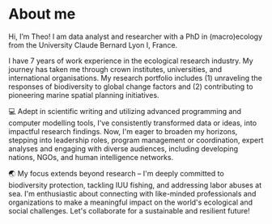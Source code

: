 <h1>About me </h1>

Hi, I’m Theo! I am data analyst and researcher with a PhD in (macro)ecology from the University Claude Bernard Lyon I, France.  

I have 7 years of work experience in the ecological research industry. My journey has taken me through crown institutes, universities, and international organisations. My research portfolio includes (1) unraveling the responses of biodiversity to global change factors and (2) contributing to pioneering marine spatial planning initiatives.

💻 Adept in scientific writing and utilizing advanced programming and computer modelling tools, I've consistently transformed data or ideas, into impactful research findings. Now, I'm eager to broaden my horizons, stepping into leadership roles, program management or coordination, expert analyses and engaging with diverse audiences, including developing nations, NGOs, and human intelligence networks.

🌏 My focus extends beyond research – I'm deeply committed to biodiversity protection, tackling IUU fishing, and addressing labor abuses at sea. I'm enthusiastic about connecting with like-minded professionals and organizations to make a meaningful impact on the world's ecological and social challenges. Let's collaborate for a sustainable and resilient future!